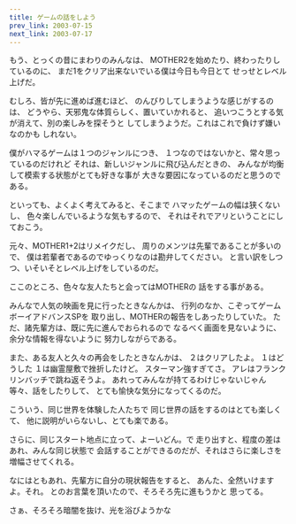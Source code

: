 ```yaml
---
title: ゲームの話をしよう
prev_link: 2003-07-15
next_link: 2003-07-17
---
```

もう、とっくの昔にまわりのみんなは、
MOTHER2を始めたり、終わったりしているのに、
まだ1をクリア出来ないでいる僕は今日も今日とて
せっせとレベル上げだ。

むしろ、皆が先に進めば進むほど、
のんびりしてしまうような感じがするのは、
どうやら、天邪鬼な体質らしく、置いていかれると、
追いつこうとする気が消えて、別の楽しみを探そうと
してしまうようだ。これはこれで負けず嫌いなのかも
しれない。

僕がハマるゲームは１つのジャンルにつき、
１つなのではないかと、常々思っているのだけれど
それは、新しいジャンルに飛び込んだときの、
みんなが均衡して模索する状態がとても好きな事が
大きな要因になっているのだと思うのである。

といっても、よくよく考えてみると、そこまで
ハマッたゲームの幅は狭くないし、
色々楽しんでいるような気もするので、
それはそれでアリということにしておこう。

元々、MOTHER1+2はリメイクだし、
周りのメンツは先輩であることが多いので、
僕は若輩者であるのでゆっくりなのは勘弁してください。
と言い訳をしつつ、いそいそとレベル上げをしているのだ。

ここのところ、色々な友人たちと会ってはMOTHERの
話をする事がある。

みんなで人気の映画を見に行ったときなんかは、
行列のなか、こぞってゲームボーイアドバンスSPを
取り出し、MOTHERの報告をしあったりしていた。
ただ、諸先輩方は、既に先に進んでおられるので
なるべく画面を見ないように、余分な情報を得ないように
努力しながらである。

また、ある友人と久々の再会をしたときなんかは、
２はクリアしたよ。
１はどうした
１は幽霊屋敷で挫折したけど。
スターマン強すぎてさ。
アレはフランクリンバッチで跳ね返そうよ。
あれってみんなが持てるわけじゃないじゃん
等々、話をしたりして、
とても愉快な気分になってくるのだ。

こういう、同じ世界を体験した人たちで
同じ世界の話をするのはとても楽しくて、
他に説明がいらないし、とても楽である。

さらに、同じスタート地点に立って、よーいどん。で
走り出すと、程度の差はあれ、みんな同じ状態で
会話することができるのだが、それはさらに楽しさを
増幅させてくれる。

なにはともあれ、先輩方に自分の現状報告をすると、
あんた、全然いけますよ。それ。
とのお言葉を頂いたので、そろそろ先に進もうかと
思ってる。

さぁ、そろそろ暗闇を抜け、光を浴びようかな
